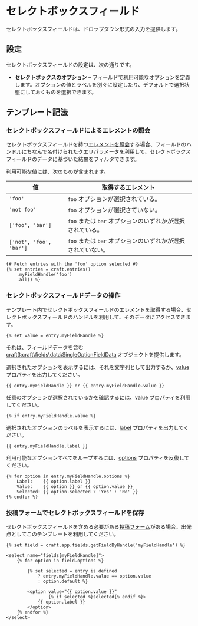 # セレクトボックスフィールド

セレクトボックスフィールドは、ドロップダウン形式の入力を提供します。

## 設定

セレクトボックスフィールドの設定は、次の通りです。

* **セレクトボックスのオプション** – フィールドで利用可能なオプションを定義します。オプションの値とラベルを別々に設定したり、デフォルトで選択状態にしておくものを選択できます。

## テンプレート記法

### セレクトボックスフィールドによるエレメントの照会

セレクトボックスフィールドを持つ[エレメントを照会](element-queries.md)する場合、フィールドのハンドルにちなんで名付けられたクエリパラメータを利用して、セレクトボックスフィールドのデータに基づいた結果をフィルタできます。

利用可能な値には、次のものが含まれます。

| 値 | 取得するエレメント
| - | -
| `'foo'` | `foo`  オプションが選択されている。
| `'not foo'` | `foo` オプションが選択さていない。
| `['foo', 'bar']` | `foo` または `bar` オプションのいずれかが選択されている。
| `['not', 'foo', 'bar']` | `foo` または `bar` オプションのいずれかが選択されていない。

```twig
{# Fetch entries with the 'foo' option selected #}
{% set entries = craft.entries()
    .myFieldHandle('foo')
    .all() %}
```

### セレクトボックスフィールドデータの操作

テンプレート内でセレクトボックスフィールドのエレメントを取得する場合、セレクトボックスフィールドのハンドルを利用して、そのデータにアクセスできます。

```twig
{% set value = entry.myFieldHandle %}
```

それは、フィールドデータを含む <craft3:craft\fields\data\SingleOptionFieldData> オブジェクトを提供します。

選択されたオプションを表示するには、それを文字列として出力するか、[value](craft3:craft\fields\data\SingleOptionFieldData::$value) プロパティを出力してください。

```twig
{{ entry.myFieldHandle }} or {{ entry.myFieldHandle.value }}
```

任意のオプションが選択されているかを確認するには、[value](craft3:craft\fields\data\SingleOptionFieldData::$value) プロパティを利用してください。

```twig
{% if entry.myFieldHandle.value %}
```

選択されたオプションのラベルを表示するには、[label](craft3:craft\fields\data\SingleOptionFieldData::$label) プロパティを出力してください。

```twig
{{ entry.myFieldHandle.label }}
```

利用可能なオプションすべてをループするには、[options](craft3:craft\fields\data\SingleOptionFieldData::getOptions()) プロパティを反復してください。

```twig
{% for option in entry.myFieldHandle.options %}
    Label:    {{ option.label }}
    Value:    {{ option }} or {{ option.value }}
    Selected: {{ option.selected ? 'Yes' : 'No' }}
{% endfor %}
```

### 投稿フォームでセレクトボックスフィールドを保存

セレクトボックスフィールドを含める必要がある[投稿フォーム](dev/examples/entry-form.md)がある場合、出発点としてこのテンプレートを利用してください。

```twig
{% set field = craft.app.fields.getFieldByHandle('myFieldHandle') %}

<select name="fields[myFieldHandle]">
    {% for option in field.options %}

        {% set selected = entry is defined
            ? entry.myFieldHandle.value == option.value
            : option.default %}

        <option value="{{ option.value }}"
                {% if selected %}selected{% endif %}>
            {{ option.label }}
        </option>
    {% endfor %}
</select>
```
